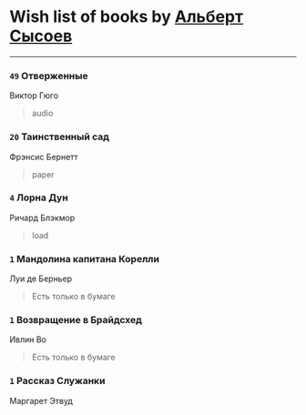 # Wish list of books by [Альберт Сысоев](http://vk.com/id47446642)
---

### `49` Отверженные
Виктор Гюго
> audio

### `20` Таинственный сад
Фрэнсис Бернетт
> paper

### `4` Лорна Дун
Ричард Блэкмор
> load

### `1` Мандолина капитана Корелли
Луи де Берньер
> Есть только в бумаге

### `1` Возвращение в Брайдсхед
Ивлин Во
> Есть только в бумаге

### `1` Рассказ Служанки
Маргарет Этвуд

